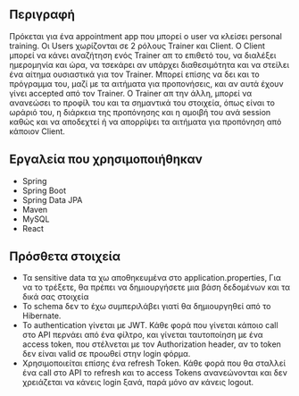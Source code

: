 ## Περιγραφή

Πρόκεται για ένα appointment app που μπορεί ο user να κλείσει personal training.
Οι Users χωρίζονται σε 2 ρόλους Trainer και Client. Ο Client μπορεί να κάνει αναζήτηση
ενός Trainer απ το επιθετό του, να διαλέξει ημερομηνία και ώρα, να τσεκάρει αν υπάρχει διαθεσιμότητα
και να στείλει ένα αίτημα ουσιαστικά για τον Trainer. Μπορεί επίσης να δει και το πρόγραμμα του,
μαζί με τα αιτήματα για προπονήσεις, και αν αυτά έχουν γίνει accepted από τον Trainer. O Trainer απ την άλλη,
μπορεί να ανανεώσει το προφίλ του και τα σημαντικά του στοιχεία, όπως είναι το ωράριό του, η διάρκεια της προπόνησης
και η αμοιβή του ανά session καθώς και να αποδεχτεί ή να απορρίψει τα αιτήματα για προπόνηση από κάποιον Client.

## Εργαλεία που χρησιμοποιήθηκαν

* Spring
* Spring Boot
* Spring Data JPA
* Maven
* MySQL
* React

## Πρόσθετα στοιχεία

* Τα sensitive data τα χω αποθηκευμένα στο application.properties, Για να το τρέξετε, θα πρέπει να δημιουργήσετε μια βάση δεδομένων και τα δικά σας στοιχεία
* Το schema δεν το έχω συμπεριλάβει γιατί θα δημιουργηθεί από το Hibernate. 
* Το authentication γίνεται με JWT. Κάθε φορά που γίνεται κάποιο call στο API περνάει από ένα φίλτρο, και γίνεται ταυτοποίηση με ένα access token, που στέλνεται με τον Authorization header, αν το token δεν είναι valid σε προωθεί στην login φόρμα.
* Χρησιμοποιείται επίσης ένα refresh Token. Κάθε φορά που θα σταλλεί ένα call στο API το refresh και το access Tokens ανανεώνονται και δεν χρειάζεται να κάνεις login ξανά, παρά μόνο αν κάνεις logout.
